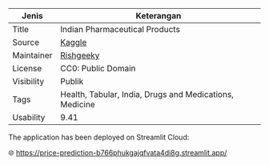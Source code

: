 | Jenis    | Keterangan                                                |
|----------|-----------------------------------------------------------|
| Title    | Indian Pharmaceutical Products                                      |
| Source   |[Kaggle]([https://www.kaggle.com/datasets/rishgeeky/indian-pharmaceutical-products])                                                  |
| Maintainer | [Rishgeeky](https://www.kaggle.com/rishgeeky)                                                   |
| License  | CC0: Public Domain      |
| Visibility | Publik                                                  |
| Tags     | Health, Tabular, India, Drugs and Medications, Medicine |
| Usability | 9.41                                                       |



The application has been deployed on Streamlit Cloud:

🌐 https://price-prediction-b766phukgajqfvata4di8g.streamlit.app/
